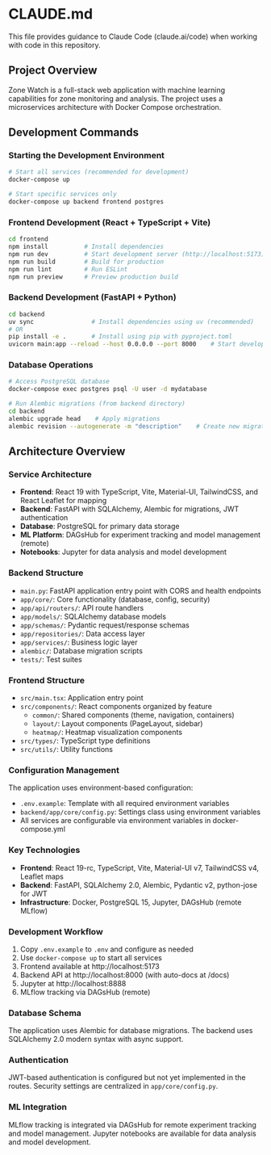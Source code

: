 # CLAUDE.md

This file provides guidance to Claude Code (claude.ai/code) when working with code in this repository.

## Project Overview

Zone Watch is a full-stack web application with machine learning capabilities for zone monitoring and analysis. The project uses a microservices architecture with Docker Compose orchestration.

## Development Commands

### Starting the Development Environment
```bash
# Start all services (recommended for development)
docker-compose up

# Start specific services only
docker-compose up backend frontend postgres
```

### Frontend Development (React + TypeScript + Vite)
```bash
cd frontend
npm install          # Install dependencies
npm run dev          # Start development server (http://localhost:5173)
npm run build        # Build for production
npm run lint         # Run ESLint
npm run preview      # Preview production build
```

### Backend Development (FastAPI + Python)
```bash
cd backend
uv sync                # Install dependencies using uv (recommended)
# OR
pip install -e .       # Install using pip with pyproject.toml
uvicorn main:app --reload --host 0.0.0.0 --port 8000    # Start development server
```

### Database Operations
```bash
# Access PostgreSQL database
docker-compose exec postgres psql -U user -d mydatabase

# Run Alembic migrations (from backend directory)
cd backend
alembic upgrade head    # Apply migrations
alembic revision --autogenerate -m "description"    # Create new migration
```

## Architecture Overview

### Service Architecture
- **Frontend**: React 19 with TypeScript, Vite, Material-UI, TailwindCSS, and React Leaflet for mapping
- **Backend**: FastAPI with SQLAlchemy, Alembic for migrations, JWT authentication
- **Database**: PostgreSQL for primary data storage
- **ML Platform**: DAGsHub for experiment tracking and model management (remote)
- **Notebooks**: Jupyter for data analysis and model development

### Backend Structure
- `main.py`: FastAPI application entry point with CORS and health endpoints
- `app/core/`: Core functionality (database, config, security)
- `app/api/routers/`: API route handlers
- `app/models/`: SQLAlchemy database models
- `app/schemas/`: Pydantic request/response schemas
- `app/repositories/`: Data access layer
- `app/services/`: Business logic layer
- `alembic/`: Database migration scripts
- `tests/`: Test suites

### Frontend Structure
- `src/main.tsx`: Application entry point
- `src/components/`: React components organized by feature
  - `common/`: Shared components (theme, navigation, containers)
  - `layout/`: Layout components (PageLayout, sidebar)
  - `heatmap/`: Heatmap visualization components
- `src/types/`: TypeScript type definitions
- `src/utils/`: Utility functions

### Configuration Management
The application uses environment-based configuration:
- `.env.example`: Template with all required environment variables
- `backend/app/core/config.py`: Settings class using environment variables
- All services are configurable via environment variables in docker-compose.yml

### Key Technologies
- **Frontend**: React 19-rc, TypeScript, Vite, Material-UI v7, TailwindCSS v4, Leaflet maps
- **Backend**: FastAPI, SQLAlchemy 2.0, Alembic, Pydantic v2, python-jose for JWT
- **Infrastructure**: Docker, PostgreSQL 15, Jupyter, DAGsHub (remote MLflow)

### Development Workflow
1. Copy `.env.example` to `.env` and configure as needed
2. Use `docker-compose up` to start all services
3. Frontend available at http://localhost:5173
4. Backend API at http://localhost:8000 (with auto-docs at /docs)
5. Jupyter at http://localhost:8888
6. MLflow tracking via DAGsHub (remote)

### Database Schema
The application uses Alembic for database migrations. The backend uses SQLAlchemy 2.0 modern syntax with async support.

### Authentication
JWT-based authentication is configured but not yet implemented in the routes. Security settings are centralized in `app/core/config.py`.

### ML Integration
MLflow tracking is integrated via DAGsHub for remote experiment tracking and model management. Jupyter notebooks are available for data analysis and model development.